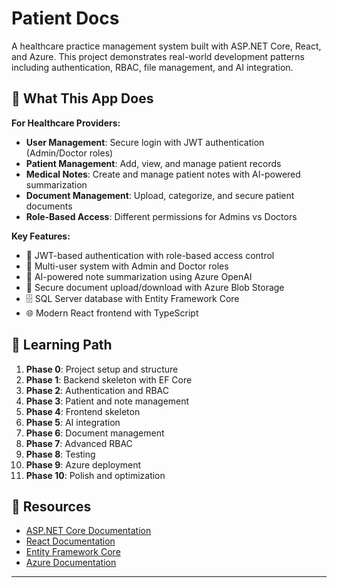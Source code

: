 # Patient Docs

A healthcare practice management system built with ASP.NET Core, React, and Azure. This project demonstrates real-world development patterns including authentication, RBAC, file management, and AI integration.

## 🎯 What This App Does

**For Healthcare Providers:**
- **User Management**: Secure login with JWT authentication (Admin/Doctor roles)
- **Patient Management**: Add, view, and manage patient records
- **Medical Notes**: Create and manage patient notes with AI-powered summarization
- **Document Management**: Upload, categorize, and secure patient documents
- **Role-Based Access**: Different permissions for Admins vs Doctors

**Key Features:**
- 🔐 JWT-based authentication with role-based access control
- 👥 Multi-user system with Admin and Doctor roles
- 📝 AI-powered note summarization using Azure OpenAI
- 📁 Secure document upload/download with Azure Blob Storage
- 🗄️ SQL Server database with Entity Framework Core
- 🌐 Modern React frontend with TypeScript


## 📖 Learning Path

1. **Phase 0**: Project setup and structure
2. **Phase 1**: Backend skeleton with EF Core
3. **Phase 2**: Authentication and RBAC
4. **Phase 3**: Patient and note management
5. **Phase 4**: Frontend skeleton
6. **Phase 5**: AI integration
7. **Phase 6**: Document management
8. **Phase 7**: Advanced RBAC
9. **Phase 8**: Testing
10. **Phase 9**: Azure deployment
11. **Phase 10**: Polish and optimization


## 🔗 Resources

- [ASP.NET Core Documentation](https://docs.microsoft.com/en-us/aspnet/core/)
- [React Documentation](https://react.dev/)
- [Entity Framework Core](https://docs.microsoft.com/en-us/ef/core/)
- [Azure Documentation](https://docs.microsoft.com/en-us/azure/)

---

